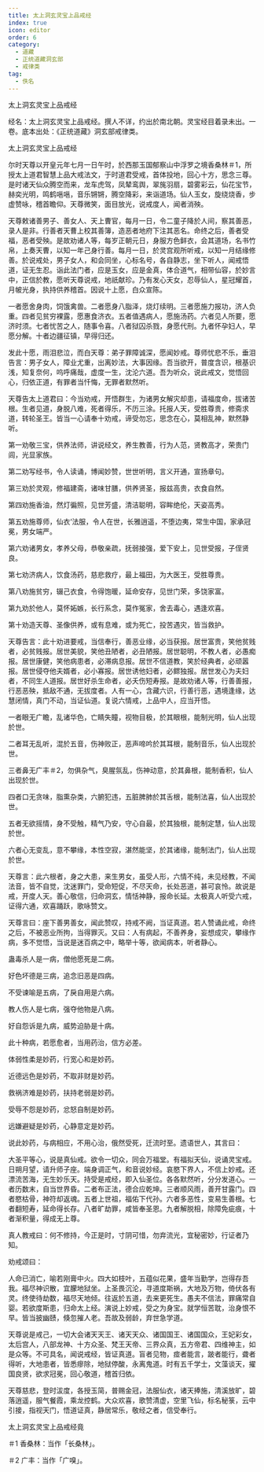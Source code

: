 ```yaml
---
title: 太上洞玄灵宝上品戒经
index: true
icon: editor
order: 6
category:
  - 道藏
  - 正统道藏洞玄部
  - 戒律类
tag:
  - 佚名
---
```


太上洞玄灵宝上品戒经  

经名：太上洞玄灵宝上品戒经。撰人不详，约出於南北朝。灵宝经目着录未出。一卷。底本出处：《正统道藏》洞玄部戒律类。  

太上洞玄灵宝上品戒经  

尔时天尊以开皇元年七月一日午时，於西那玉国郁察山中浮罗之境香桑林＃1，所授太上道君智慧上品大戒法文，于时道君受戒，首体投地，回心十方，思念三尊。是时诸天仙众腾空而来，龙车虎驾，凤辇鸾舆，翠旄羽扇，碧雾彩云，仙花宝节，赫奕光明，鸣鹤嗈嗈，音乐锵锵，腾空降彩，来诣道场。仙人玉女，旋绕烧香，步虚赞咏，稽首瞻仰。天尊微笑，面目放光，说戒度人，闻者消殃。  

天尊敕诸善男子、善女人、天上曹官，每月一日，令二童子降於人间，察其善恶，录人是非。行善者天曹上校其善簿，造恶者地府下注其恶名。命终之后，善者受福，恶者受殃。是故劝诸人等，每岁正朝元日，身服方色鲜衣，会其道场，名书竹帛，上奏天曹，以知一年己身行善。每月一日，於灵宫观所听戒，以知一月结缘修善。於说戒处，男子女人，和会同坐，心标名号，各自静志，坐下听人，闻戒悟道，证无生忍。诣此法门者，应是玉女，应是金真，体合道气，相带仙容，於妙言中，正信於教，愿听天尊说戒，地祇献珍。乃有发心天女，忍辱仙人，星冠耀首，月帔光身，执持供养稽首。因说十上愿，白众宣陈。  

一者愿舍身肉，饲饿禽兽。二者愿身八脂泽，烧灯续明。三者愿施力报功，济人负重。四者见贫穷裸露，愿惠食济衣。五者值遇病人，愿施汤药。六者见人所要，愿济时须。七者忧苦之人，随事令喜。八者狱囚杀戮，身愿代刑。九者怀孕妇人，早愿分解。十者边疆征镇，早得归还。  

发此十愿，雨泪悲泣，而白天尊：弟子罪障诚深，愿闻妙戒。尊师忧悲不乐，垂泪告言：男子女人，障业尤重，出离妙法，大事因缘。吾当欲开，普度含识，根基识浅，知复奈何，呜呼痛哉，虚度一生，沈沦六道。吾为听众，说此戒文，觉悟回心，归依正道，有罪者当忏悔，无罪者默然听。  

天尊告太上道君曰：今当劝戒，开悟群生，为诸男女解灾却患，请福度命，拔诸苦根。生者见道，身脱八难，死者得乐，不历三涂。托报人天，受胜尊贵，修斋求道，转轮圣王。皆当一心请奉十劝戒，谛受勿忘，思念在心，莫相乱神，默然静听。  

第一劝敬三宝，供养法师，讲说经文，养生教善，行为人范，贤教高才，荣贵门闾，光显家族。  

第二劝写经书，令人读诵，博闻妙赞，世世听明，言义开通，宣扬章句。  

第三劝於灵观，修福建斋，诸味甘膳，供养贤圣，报兹高贵，衣食自然。  

第四劝施香油，然灯徧照，见世芳盛，清洁聪明，容眸绝伦，天姿高秀。  

第五劝施尊师，仙衣‘法服，令人在世，长雅逍遥，不堕边夷，常生中国，家承冠冕，男女端严。  

第六劝诸男女，孝养父母，恭敬亲疏，抚弱接强，爱下安上，见世受报，子侄贤良。  

第七劝济病人，饮食汤药，慈悲救疗，最上福田，为大医王，受胜尊贵。  

第八劝施贫穷，辍己衣食，令得饱暖，延命安存，见世门荣，多饶家富。  

第九劝於他人，莫怀妬嫉，长行系念，莫作冤家，舍去毒心，遇逢欢喜。  

第十劝造天尊、圣像供养，或有息难，或为死亡，投苦遇灾，皆当救护。  

天尊告言：此十劝进要戒，当信奉行，善恶业缘，必当获报。居世富贵，笑他贫贱者，必贫贱报。居世美貌，笑他丑陋者，必丑陋报。居世聪明，不教人者，必愚痴报。居世康健，笑他病患者，必滞病息报。居世不信道教，笑於经典者，必顽嚣报。居世侵夺他夫婿者，必小寡报。居世诱他妇者，必鳏独报。居世发心为夫妇者，不同生人道报。居世好杀生命者，必夭伤短寿报。是故劝诸人等，行善善报，行恶恶殃，抵敌不通，无拔度者。人有一心，含藏六识，行善行恶，遇境逢缘，达慧闭情，真门不动，当证仙道。复说六情戒，上品中人，应当开悟。  

一者眼无广瞻，乱诸华色，亡睛失瞳，视物目极，於其眼根，能制光明，仙人出现於世。  

二者耳无乱听，混於五音，伤神败正，恶声啼吟於其耳根，能制音乐，仙人出现於世。  

三者鼻无广丰＃2，勿俱杂气，臭腥氛乱，伤神动意，於其鼻根，能制香积，仙人出现於世。  

四者口无贪味，脂熏杂类，六腑犯违，五脏脾肺於其舌根，能制法喜，仙人出现於世。  

五者无欲摇情，身不受触，精气乃安，守心自最，於其独根，能制定慧，仙人出现於世。  

六者心无变乱，意不攀缘，本性空寂，湛然能坚，於其诸缘，能制法门，仙人出现於世。  

天尊言：此六根者，身之大患，来生男女，虽受人形，六情不纯，未见经教，不闻法音，皆不自觉，沈迷罪门，受命短促，不尽天命，长处恶道，甚可哀怜。故说是戒，开度人天。善心敬信，归命洞玄，情恬神静，报命长延。太极真人听受六戒，证得六通，欢喜踊跃，歌咏赞文。  

天尊言曰：座下善男善女，闻此赞叹，持戒不阙，当证真道。若人赞诵此戒，命终之后，不被恶业所拘，当得罪灭。又曰：人有病起，不善养身，妄想成灾，攀缘作病，多不觉悟，当说是迷百病之中，略举十等，欲闻病本，听者静心。  

蛊毒杀人是一病，僧他愿死是二病。  

好色坏德是三病，追念旧恶是四病。  

不受谏喻是五病，了戾自用是六病。  

教人伤人是七病，强夺他物是八病。  

好自怨诉是九病，威势迫胁是十病。  

此十种病，若愿愈者，当用药治，信方必差。  

体弱性柔是妙药，行宽心和是妙药。  

近德远色是妙药，不取非财是妙药。  

救祸济难是妙药，扶持老弱是妙药。  

受辱不怨是妙药，忿怒自制是妙药。  

远嫌避疑是妙药，心静意定是妙药。  

说此妙药，与病相应，不用心治，俄然受死，迁流时至。遗语世人，其言曰：  

大圣平等心，说是真仙戒。欲令一切众，同会万福堂。有福拟天仙，说诵灵宝戒。日朔月望，请升师子座。端身调正气，和音说妙经。哀愍下界人，不信上妙戒。还漂流苦海，无生妙乐天。持受是戒经，即入仙圣位。各各默然听，分分发道心。一者历数末，自当世界昏。二者布正法，德合应乾坤。三者顺风雨，善开甘露门。四者愍枯骨，神符却返魂。五者上世祖，福佑下代孙。六者多恶性，变易生善根。七者翻短寿，延命得长存。八者旷劫罪，咸皆奉圣恩。九者解脱相，除障免疵痕，十者渐积量，得成无上尊。  

真人教戒曰：何不修持，今正是时，寸阴可惜，勿弃流光，宜秘密妙，行证者乃知。  

劝戒颂曰：  

人命已消亡，喻若刚膏中火。四大如枝叶，五蕴似花果，盛年当勤学，岂得存吾我。福尽神识散，宜朦地狱坐。上圣畏沉沦，寻道度斯祸，大地及万物，倚伏各有灵。终使待劫数，福尽天地倾。往返於五道，去来更死生。愚夫不信法，罪痛常自婴。若欲度斯患，归命太上经。演说上妙戒，受之为身宝。就学恒苦耽，治身恨不早。皆当披幽赜，倏忽摧人老。吾故及弱龄，弃世急学道。  

天尊说是戒己，一切大会诸天天王、诸天天众、诸国国王、诸国国众，王妃彩女，太后宫人，八部龙神、十方众圣、梵王天帝、三界众真，五方帝君、四维神主，如是众等。不可具名，闻说戒经，皆证真道。盲者见物，痖者能言，跛者能行，聋者得听，大地患者，皆悉瘳除，地狱停酸，永离鬼道。时有五千学士，文藻谈天，擢国良贤，欲求冠冕，回心敬道，稽首归依。  

天尊慈悲，登时沷度，各授玉简，普赐金冠，法服仙衣，诸天捧施，清溪放旷，碧落逍遥，服气餐霞，乘龙控鹤。大众欢喜，歌赞清虚，空里飞仙，标名秘箓，云中引接，指视天门，悟道证真，静居常乐，敬经之者，信受奉行。  

太上洞玄灵宝上品戒经竟  

＃1 香桑林：当作「长桑林」。  

＃2 广丰：当作「广嗅」。  
